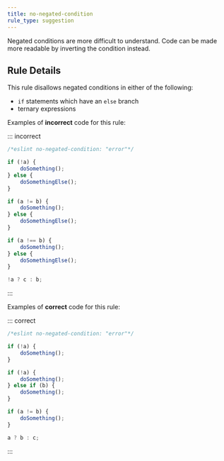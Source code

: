 ```yaml
---
title: no-negated-condition
rule_type: suggestion
---
```


Negated conditions are more difficult to understand. Code can be made more readable by inverting the condition instead.

## Rule Details

This rule disallows negated conditions in either of the following:

- `if` statements which have an `else` branch
- ternary expressions

Examples of **incorrect** code for this rule:

::: incorrect

```js
/*eslint no-negated-condition: "error"*/

if (!a) {
    doSomething();
} else {
    doSomethingElse();
}

if (a != b) {
    doSomething();
} else {
    doSomethingElse();
}

if (a !== b) {
    doSomething();
} else {
    doSomethingElse();
}

!a ? c : b;
```

:::

Examples of **correct** code for this rule:

::: correct

```js
/*eslint no-negated-condition: "error"*/

if (!a) {
    doSomething();
}

if (!a) {
    doSomething();
} else if (b) {
    doSomething();
}

if (a != b) {
    doSomething();
}

a ? b : c;
```

:::
